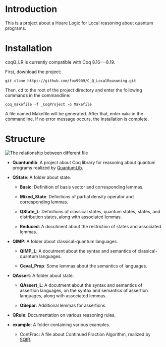 # Introduction 

This is a project about a Hoare Logic for Local reasoning about quantum programs. 

# Installation 

coqQ_LR is currently compatible with Coq 8.16---8.19.

First, download the project: 

```git clone https://github.com/fox9909/C_Q_LocalReasoning.git``` 

Then, cd to the root of the project directory and enter the following commands in the commandline:

```coq_makefile -f _CoqProject -o Makefile```

A file named Makefile will be generated. After that, enter ```make``` in the commandline. If no error message occurs, the installation is complete.
# Structure

![The relationship between different file](https://github.com/fox9909/C_Q_LocalReasoning/Relationship.png)


* **Quantumlib**: A project about Coq library for reasoning about quantum programs realized by [QuantumLib](https://github.com/inQWIRE/QuantumLib.git).

* **QState**: A folder about state.

  + **Basic**:  Definition of basis vector and corresponding lemmas.

  + **Mixed_State**: Definitions of partial density operator and corresponding lemmas.

  + **QState_L**:  Definitions of classical states, quantum states, states, and distribution states, along with associated lemmas.

  + **Reduced**: A docutment about the restriction of states and associated lemmas.

* **QIMP**: A folder about classical-quantum languages.

    + **QIMP_L**: A docutment about the syntax and semantics of classical-quantum languages.

    + **Ceval_Prop**: Some lemmas about the semantics of languages.

* **QAssert**: A folder about state.

    + **QAssert_L**: A docutment about the syntax and semantics of assertion languages, on the syntax and semantics of assertion languages, along with associated lemmas.

    + **QSepar**: Additional lemmas for assertions.

* **QRule**:  Documentation on various reasoning rules.

* **example**:  A folder containing various examples. 

     + ContFrac: A file about Continued Fraction Algorithm, realized by 
         [SQIR](https://github.com/inQWIRE/SQIR.git).
